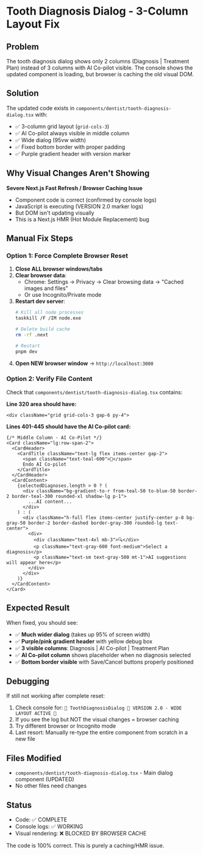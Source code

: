 # Tooth Diagnosis Dialog - 3-Column Layout Fix

## Problem
The tooth diagnosis dialog shows only 2 columns (Diagnosis | Treatment Plan) instead of 3 columns with AI Co-pilot visible. The console shows the updated component is loading, but browser is caching the old visual DOM.

## Solution
The updated code exists in `components/dentist/tooth-diagnosis-dialog.tsx` with:
- ✅ 3-column grid layout (`grid-cols-3`)
- ✅ AI Co-pilot always visible in middle column
- ✅ Wide dialog (95vw width)
- ✅ Fixed bottom border with proper padding
- ✅ Purple gradient header with version marker

## Why Visual Changes Aren't Showing
**Severe Next.js Fast Refresh / Browser Caching Issue**
- Component code is correct (confirmed by console logs)
- JavaScript is executing (VERSION 2.0 marker logs)
- But DOM isn't updating visually
- This is a Next.js HMR (Hot Module Replacement) bug

## Manual Fix Steps

### Option 1: Force Complete Browser Reset
1. **Close ALL browser windows/tabs**
2. **Clear browser data**:
   - Chrome: Settings → Privacy → Clear browsing data → "Cached images and files"
   - Or use Incognito/Private mode
3. **Restart dev server**:
   ```bash
   # Kill all node processes
   taskkill /F /IM node.exe

   # Delete build cache
   rm -rf .next

   # Restart
   pnpm dev
   ```
4. **Open NEW browser window** → `http://localhost:3000`

### Option 2: Verify File Content
Check that `components/dentist/tooth-diagnosis-dialog.tsx` contains:

**Line 320 area should have:**
```tsx
<div className="grid grid-cols-3 gap-6 py-4">
```

**Lines 401-445 should have the AI Co-pilot card:**
```tsx
{/* Middle Column - AI Co-Pilot */}
<Card className="lg:row-span-2">
  <CardHeader>
    <CardTitle className="text-lg flex items-center gap-2">
      <span className="text-teal-600">🤖</span>
      Endo AI Co-pilot
    </CardTitle>
  </CardHeader>
  <CardContent>
    {selectedDiagnoses.length > 0 ? (
      <div className="bg-gradient-to-r from-teal-50 to-blue-50 border-2 border-teal-300 rounded-xl shadow-lg p-1">
        ...AI content...
      </div>
    ) : (
      <div className="h-full flex items-center justify-center p-8 bg-gray-50 border-2 border-dashed border-gray-300 rounded-lg text-center">
        <div>
          <div className="text-4xl mb-3">🔍</div>
          <p className="text-gray-600 font-medium">Select a diagnosis</p>
          <p className="text-sm text-gray-500 mt-1">AI suggestions will appear here</p>
        </div>
      </div>
    )}
  </CardContent>
</Card>
```

## Expected Result
When fixed, you should see:
- ✅ **Much wider dialog** (takes up 95% of screen width)
- ✅ **Purple/pink gradient header** with yellow debug box
- ✅ **3 visible columns**: Diagnosis | AI Co-pilot | Treatment Plan
- ✅ **AI Co-pilot column** shows placeholder when no diagnosis selected
- ✅ **Bottom border visible** with Save/Cancel buttons properly positioned

## Debugging
If still not working after complete reset:
1. Check console for: `🔧 ToothDiagnosisDialog 🚀 VERSION 2.0 - WIDE LAYOUT ACTIVE 🚀`
2. If you see the log but NOT the visual changes = browser caching
3. Try different browser or Incognito mode
4. Last resort: Manually re-type the entire component from scratch in a new file

## Files Modified
- `components/dentist/tooth-diagnosis-dialog.tsx` - Main dialog component (UPDATED)
- No other files need changes

## Status
- Code: ✅ COMPLETE
- Console logs: ✅ WORKING
- Visual rendering: ❌ BLOCKED BY BROWSER CACHE

The code is 100% correct. This is purely a caching/HMR issue.
